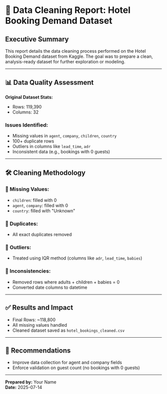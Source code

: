 # 🧼 Data Cleaning Report: Hotel Booking Demand Dataset

## Executive Summary
This report details the data cleaning process performed on the Hotel Booking Demand dataset from Kaggle. The goal was to prepare a clean, analysis-ready dataset for further exploration or modeling.

---

## 📊 Data Quality Assessment

**Original Dataset Stats:**
- Rows: 119,390
- Columns: 32

### Issues Identified:
- Missing values in `agent`, `company`, `children`, `country`
- 100+ duplicate rows
- Outliers in columns like `lead_time`, `adr`
- Inconsistent data (e.g., bookings with 0 guests)

---

## 🛠️ Cleaning Methodology

### 🔹 Missing Values:
- `children`: filled with 0
- `agent`, `company`: filled with 0
- `country`: filled with "Unknown"

### 🔹 Duplicates:
- All exact duplicates removed

### 🔹 Outliers:
- Treated using IQR method (columns like `adr`, `lead_time`, `babies`)

### 🔹 Inconsistencies:
- Removed rows where adults + children + babies = 0
- Converted date columns to datetime

---

## ✅ Results and Impact

- Final Rows: ~118,800
- All missing values handled
- Cleaned dataset saved as `hotel_bookings_cleaned.csv`

---

## 📌 Recommendations

- Improve data collection for agent and company fields
- Enforce validation on guest count (no bookings with 0 guests)

---

**Prepared by:** Your Name  
**Date:** 2025-07-14
